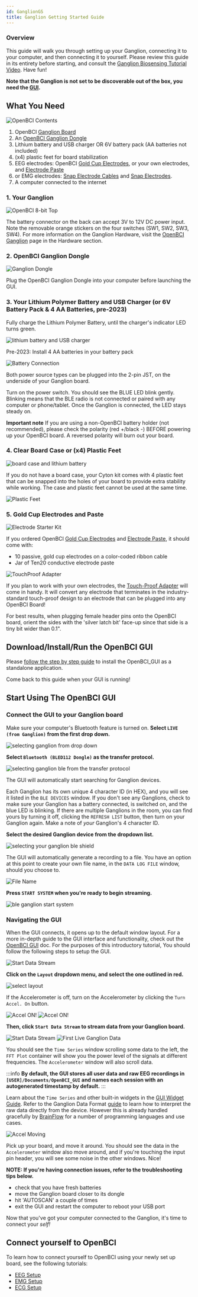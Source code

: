 ```yaml
---
id: GanglionGS
title: Ganglion Getting Started Guide
---
```

### Overview

This guide will walk you through setting up your Ganglion, connecting it to your computer, and then connecting it to yourself. Please review this guide in its entirety before starting, and consult the [Ganglion Biosensing Tutorial Video](https://youtu.be/l13R_99h0qQ). Have fun!

**Note that the Ganglion is not set to be discoverable out of the box, you need the [GUI](https://openbci.com/downloads).**

## What You Need

![OpenBCI Contents](../../assets/GettingStartedImages/ganglion_what_you_need.png)

1.  OpenBCI [Ganglion Board](https://shop.openbci.com/collections/frontpage/products/ganglion-board)
2.  An [OpenBCI Ganglion Dongle](https://shop.openbci.com/products/ganglion-dongle)
3.  Lithium battery and USB charger OR 6V battery pack (AA batteries not included)
4.  (x4) plastic feet for board stabilization
5.  EEG electrodes: OpenBCI [Gold Cup Electrodes](http://shop.openbci.com/collections/frontpage/products/openbci-gold-cup-electrodes?variant=9056028163), or your own electrodes, and [Electrode Paste](https://shop.openbci.com/products/ten20-conductive-paste-8oz-jar) 
6.  or EMG electrodes: [Snap Electrode Cables](http://shop.openbci.com/collections/frontpage/products/emg-ecg-snap-electrode-cables?variant=32372786958) and [Snap Electrodes](https://shop.openbci.com/products/kendall-emg-ecg-foam-solid-gel-electrodes-30-pack).
7.  A computer connected to the internet

### 1. Your Ganglion

![OpenBCI 8-bit Top](../../assets/GettingStartedImages/ganglion_head_shot.jpg)

The battery connector on the back can accept 3V to 12V DC power input. Note the removable orange stickers on the four switches (SW1, SW2, SW3, SW4). For more information on the Ganglion Hardware, visit the [OpenBCI Ganglion](Ganglion/01-GanglionBoard.md) page in the Hardware section.

### 2. OpenBCI Ganglion Dongle

![Ganglion Dongle](../../assets/GettingStartedImages/Ganglion_dongle.jpeg)

Plug the OpenBCI Ganglion Dongle into your computer before launching the GUI.

### 3. Your Lithium Polymer Battery and USB Charger (or 6V Battery Pack & 4 AA Batteries, pre-2023)

Fully charge the Lithium Polymer Battery, until the charger's indicator LED turns green.

![lithium battery and USB charger](../../assets/GettingStartedImages/board_case_with_lithium_battery_and_charger.png)

Pre-2023: 
Install 4 AA batteries in your battery pack

![Battery Connection](../../assets/GettingStartedImages/ganglion_batteryConnection.png)

Both power source types can be plugged into the 2-pin JST, on the underside of your Ganglion board.

Turn on the power switch. You should see the BLUE LED blink gently.
Blinking means that the BLE radio is not connected or paired with any computer or phone/tablet. Once the Ganglion is connected, the LED stays steady on.


**Important note**
If you are using a non-OpenBCI battery holder (not recommended), please check the polarity (red +/black -) BEFORE powering up your OpenBCI board. A reversed polarity will burn out your board.

### 4. Clear Board Case or (x4) Plastic Feet

![board case and lithium battery](../../assets/GettingStartedImages/board_case_with_lithium_battery.png)

If you do not have a board case, your Cyton kit comes with 4 plastic feet that can be snapped into the holes of your board to provide extra stability while working.
The case and plastic feet cannot be used at the same time.

![Plastic Feet](../../assets/GettingStartedImages/ganglion_wPlasticFeet.png)

### 5. Gold Cup Electrodes and Paste

![Electrode Starter Kit](../../assets/GettingStartedImages/electrodeStarterKit.png)

If you ordered OpenBCI [Gold Cup Electrodes](http://shop.openbci.com/collections/frontpage/products/openbci-gold-cup-electrodes?variant=9056028163) and [Electrode Paste](http://shop.openbci.com/collections/frontpage/products/ten20-conductive-paste-2oz-jars), it should come with:

-   10 passive, gold cup electrodes on a color-coded ribbon cable
-   Jar of Ten20 conductive electrode paste

![TouchProof Adapter](../../assets/GettingStartedImages/touch_proof.jpg)

If you plan to work with your own electrodes, the [Touch-Proof Adapter](http://shop.openbci.com/collections/frontpage/products/touch-proof-electrode-cable-adapter?variant=31007211715) will come in handy. It will convert any electrode that terminates in the industry-standard touch-proof design to an electrode that can be plugged into any OpenBCI Board!

For best results, when plugging female header pins onto the OpenBCI board, orient the sides with the 'silver latch bit' face-up since that side is a tiny bit wider than 0.1".

## Download/Install/Run the OpenBCI GUI

Please [follow the step by step guide](Software/OpenBCISoftware/01-OpenBCI_GUI.md#installing-the-openbci-gui-as-a-standalone-application) to install the OpenBCI_GUI as a standalone application.

Come back to this guide when your GUI is running!

## Start Using The OpenBCI GUI

### Connect the GUI to your Ganglion board

Make sure your computer's Bluetooth feature is turned on. **Select `LIVE (from Ganglion)` from the first drop down.**

![selecting ganglion from drop down](../../assets/GettingStartedImages/ble112_ganglion_select_ganglion.png)

**Select `Bluetooth (BLED112 Dongle)` as the transfer protocol.**

![selecting ganglion ble from the transfer protocol](../../assets/GettingStartedImages/ble112_ganglion_select.png)

The GUI will automatically start searching for Ganglion devices.

Each Ganglion has its own unique 4 character ID (in HEX), and you will see it listed in the `BLE DEVICES` window. If you don't see any Ganglions, check to make sure your Ganglion has a battery connected, is switched on, and the blue LED is blinking. If there are multiple Ganglions in the room, you can find yours by turning it off, clicking the `REFRESH LIST` button, then turn on your Ganglion again. Make a note of _your_ Ganglion's 4 character ID.  

**Select the desired Ganglion device from the dropdown list.**

![selecting your ganglion ble shield](../../assets/GettingStartedImages/ble112_ganglion_select_peripheral.png)

The GUI will automatically generate a recording to a file. You have an option at this point to create your own file name, in the `DATA LOG FILE` window, should you choose to.

![File Name](../../assets/GettingStartedImages/ble112_ganglion_fileName.png)

**Press `START SYSTEM` when you're ready to begin streaming.**

![ble ganglion start system](../../assets/GettingStartedImages/ble112_ganglion_start_system.png)

### Navigating the GUI

When the GUI connects, it opens up to the default window layout. For a more in-depth guide to the GUI interface and functionality, check out the [OpenBCI GUI](Software/OpenBCISoftware/01-OpenBCI_GUI.md) doc. For the purposes of this introductory tutorial, You should follow the following steps to setup the GUI.  

![Start Data Stream](../../assets/GettingStartedImages/ganglion_connected-idle-GUIv4.png)

**Click on the `Layout` dropdown menu, and select the one outlined in red.**

![select layout](../../assets/GettingStartedImages/ganglion_select-layout.png)

If the Accelerometer is off, turn on the Accelerometer by clicking the `Turn Accel. On` button.

![Accel ON!](../../assets/GettingStartedImages/ganglion_accel-ON.jpg)
![Accel ON!](../../assets/GettingStartedImages/ganglion_accel-ON.png)

**Then, click `Start Data Stream` to stream data from your Ganglion board.**

![Start Data Stream](../../assets/GettingStartedImages/ganglion_Start.png)
![First Live Ganglion Data](../../assets/GettingStartedImages/ganglion_first-data.jpg)  

You should see the `Time Series` window scrolling some data to the left, the `FFT Plot` container will show you the power level of the signals at different frequencies. The `Accelerometer` window will also scroll data.

:::info
**By default, the GUI stores all user data and raw EEG recordings in `[USER]/Documents/OpenBCI_GUI` and names each session with an autogenerated timestamp by default.**
:::

Learn about the `Time Series` and other built-in widgets in the [GUI Widget Guide](Software/OpenBCISoftware/02_GUI_Widget_Guide.md). Refer to the Ganglion Data Format [guide](Ganglion/08-Ganglion_Data_Format.md#binary-format) to learn how to interpret the raw data directly from the device. However this is already handled gracefully by [BrainFlow](ForDevelopers/01-SoftwareDevelopment.md#introducing-brainflow) for a number of programming languages and use cases.

![Accel Moving](../../assets/GettingStartedImages/ganglion_moving-accelerometer.jpg)

Pick up your board, and move it around. You should see the data in the `Accelerometer` window also move around, and if you're touching the input pin header, you will see some noise in the other windows. Nice!  

**NOTE: If you're having connection issues, refer to the troubleshooting tips below.**

-   check that you have fresh batteries
-   move the Ganglion board closer to its dongle
-   hit 'AUTOSCAN' a couple of times
-   exit the GUI and restart the computer to reboot your USB port

Now that you've got your computer connected to the Ganglion, it's time to connect your _self!_

## Connect yourself to OpenBCI

To learn how to connect yourself to OpenBCI using your newly set up board, see the following tutorials:

-   [EEG Setup](GettingStarted/Biosensing-Setups/01-EEG-Setup.md)
-   [EMG Setup](GettingStarted/Biosensing-Setups/02-EMG-Setup.md)
-   [ECG Setup](GettingStarted/Biosensing-Setups/03-ECG-Setup.md)
